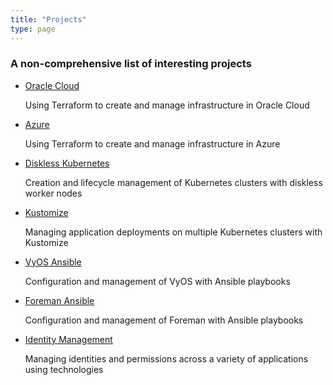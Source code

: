 ```yaml
---
title: "Projects"
type: page
---
```



### A non-comprehensive list of interesting projects

- [Oracle Cloud](/projects/oci/)

    Using Terraform to create and manage infrastructure in Oracle Cloud
    
- [Azure](/projects/azure)

    Using Terraform to create and manage infrastructure in Azure
  
- [Diskless Kubernetes](/projects/diskless-kubernetes/)

    Creation and lifecycle management of Kubernetes clusters with diskless worker nodes
    
- [Kustomize](/projects/kustomize)

    Managing application deployments on multiple Kubernetes clusters with Kustomize

- [VyOS Ansible](/projects/vyos-ansible/)

    Configuration and management of VyOS with Ansible playbooks

- [Foreman Ansible](/projects/foreman-ansible/)

    Configuration and management of Foreman with Ansible playbooks

- [Identity Management](/projects/identity-management)

    Managing identities and permissions across a variety of applications using technologies
